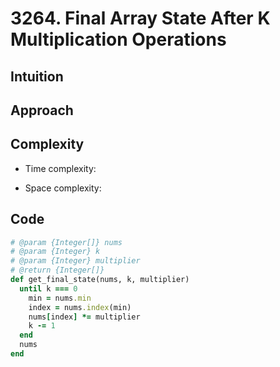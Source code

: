 # 3264. Final Array State After K Multiplication Operations

## Intuition

## Approach
<!-- Describe your approach to solving the problem. -->

## Complexity

- Time complexity:
<!-- Add your time complexity here, e.g. $$O(n)$$ -->

- Space complexity:
<!-- Add your space complexity here, e.g. $$O(n)$$ -->

## Code

```ruby
# @param {Integer[]} nums
# @param {Integer} k
# @param {Integer} multiplier
# @return {Integer[]}
def get_final_state(nums, k, multiplier)
  until k === 0
    min = nums.min
    index = nums.index(min)
    nums[index] *= multiplier
    k -= 1
  end
  nums
end
```
